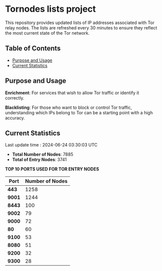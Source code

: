# Tornodes lists project

This repository provides updated lists of IP addresses associated with Tor relay nodes. The lists are refreshed every 30 minutes to ensure they reflect the most current state of the Tor network.

## Table of Contents

- [Purpose and Usage](#purpose-and-usage)
- [Current Statistics](#current-statistics)


## Purpose and Usage

**Enrichment**: For services that wish to allow Tor traffic or identify it correctly.

**Blacklisting**: For those who want to block or control Tor traffic, understanding which IPs belong to Tor can be a starting point with a high accuracy.

## Current Statistics

Last update time : 2024-06-24 03:30:03 UTC

- **Total Number of Nodes**: 7885
- **Total of Entry Nodes**: 3741

**TOP 10 PORTS USED FOR TOR ENTRY NODES**

| **Port** | **Number of Nodes** |
|------|-----------------|
| **443**   | 1258  |
| **9001**   | 1244  |
| **8443**   | 100  |
| **9002**   | 79  |
| **9000**   | 72  |
| **80**   | 60  |
| **9100**   | 53  |
| **8080**   | 51  |
| **9200**   | 32  |
| **9300**   | 28  |


